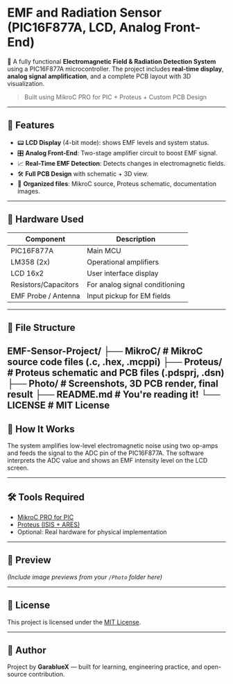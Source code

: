 # EMF and Radiation Sensor (PIC16F877A, LCD, Analog Front-End)

🧲 A fully functional **Electromagnetic Field & Radiation Detection System** using a PIC16F877A microcontroller. The project includes **real-time display**, **analog signal amplification**, and a complete PCB layout with 3D visualization.

> Built using MikroC PRO for PIC + Proteus + Custom PCB Design

---

## 🚀 Features

- 📟 **LCD Display** (4-bit mode): shows EMF levels and system status.
- 🎛️ **Analog Front-End**: Two-stage amplifier circuit to boost EMF signal.
- 📈 **Real-Time EMF Detection**: Detects changes in electromagnetic fields.
- 🛠️ **Full PCB Design** with schematic + 3D view.
- 📂 **Organized files**: MikroC source, Proteus schematic, documentation images.

---

## 🔧 Hardware Used

| Component        | Description                       |
|------------------|-----------------------------------|
| PIC16F877A       | Main MCU                          |
| LM358 (2x)       | Operational amplifiers            |
| LCD 16x2         | User interface display            |
| Resistors/Capacitors | For analog signal conditioning   |
| EMF Probe / Antenna | Input pickup for EM fields      |

---

## 📁 File Structure

EMF-Sensor-Project/
├── MikroC/ # MikroC source code files (.c, .hex, .mcppi)
├── Proteus/ # Proteus schematic and PCB files (.pdsprj, .dsn)
├── Photo/ # Screenshots, 3D PCB render, final result
├── README.md # You're reading it!
└── LICENSE # MIT License
---

## 🧠 How It Works

The system amplifies low-level electromagnetic noise using two op-amps and feeds the signal to the ADC pin of the PIC16F877A. The software interprets the ADC value and shows an EMF intensity level on the LCD screen.

---

## 🛠 Tools Required

- [MikroC PRO for PIC](https://www.mikroe.com/mikroc/pic)
- [Proteus (ISIS + ARES)](https://www.labcenter.com/)
- Optional: Real hardware for physical implementation

---

## 📸 Preview

*(Include image previews from your `/Photo` folder here)*

---

## 📜 License

This project is licensed under the [MIT License](LICENSE).

---

## 👤 Author

Project by **GarablueX** — built for learning, engineering practice, and open-source contribution.
